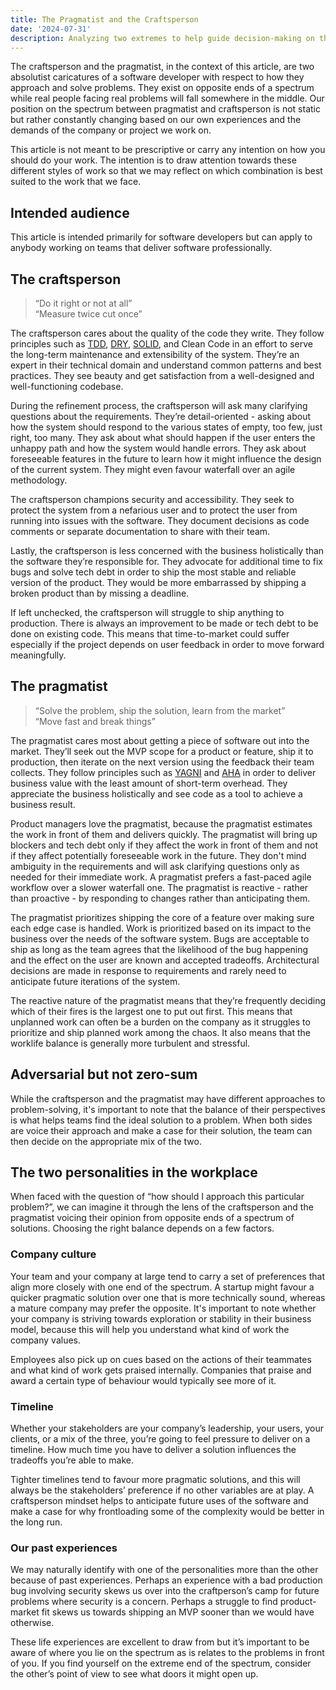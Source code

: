 ```yaml
---
title: The Pragmatist and the Craftsperson
date: '2024-07-31'
description: Analyzing two extremes to help guide decision-making on the spectrum between them
---
```


The craftsperson and the pragmatist, in the context of this article, are two absolutist caricatures of a software developer with respect to how they approach and solve problems. They exist on opposite ends of a spectrum while real people facing real problems will fall somewhere in the middle. Our position on the spectrum between pragmatist and craftsperson is not static but rather constantly changing based on our own experiences and the demands of the company or project we work on.

This article is not meant to be prescriptive or carry any intention on how you should do your work. The intention is to draw attention towards these different styles of work so that we may reflect on which combination is best suited to the work that we face.

## Intended audience

This article is intended primarily for software developers but can apply to anybody working on teams that deliver software professionally.

## The craftsperson

> “Do it right or not at all”  
> “Measure twice cut once”

The craftsperson cares about the quality of the code they write. They follow principles such as [TDD](https://en.wikipedia.org/wiki/Test-driven_development), [DRY](https://en.wikipedia.org/wiki/Don%27t_repeat_yourself), [SOLID](https://en.wikipedia.org/wiki/SOLID), and Clean Code in an effort to serve the long-term maintenance and extensibility of the system. They’re an expert in their technical domain and understand common patterns and best practices. They see beauty and get satisfaction from a well-designed and well-functioning codebase.

During the refinement process, the craftsperson will ask many clarifying questions about the requirements. They’re detail-oriented - asking about how the system should respond to the various states of empty, too few, just right, too many. They ask about what should happen if the user enters the unhappy path and how the system would handle errors. They ask about foreseeable features in the future to learn how it might influence the design of the current system. They might even favour waterfall over an agile methodology.

The craftsperson champions security and accessibility. They seek to protect the system from a nefarious user and to protect the user from running into issues with the software. They document decisions as code comments or separate documentation to share with their team.

Lastly, the craftsperson is less concerned with the business holistically than the software they’re responsible for. They advocate for additional time to fix bugs and solve tech debt in order to ship the most stable and reliable version of the product. They would be more embarrassed by shipping a broken product than by missing a deadline.

If left unchecked, the craftsperson will struggle to ship anything to production. There is always an improvement to be made or tech debt to be done on existing code. This means that time-to-market could suffer especially if the project depends on user feedback in order to move forward meaningfully.

## The pragmatist

> “Solve the problem, ship the solution, learn from the market”  
> “Move fast and break things”

The pragmatist cares most about getting a piece of software out into the market. They’ll seek out the MVP scope for a product or feature, ship it to production, then iterate on the next version using the feedback their team collects. They follow principles such as [YAGNI](https://en.wikipedia.org/wiki/You_aren%27t_gonna_need_it) and [AHA](https://kentcdodds.com/blog/aha-programming) in order to deliver business value with the least amount of short-term overhead. They appreciate the business holistically and see code as a tool to achieve a business result.

Product managers love the pragmatist, because the pragmatist estimates the work in front of them and delivers quickly. The pragmatist will bring up blockers and tech debt only if they affect the work in front of them and not if they affect potentially foreseeable work in the future. They don't mind ambiguity in the requirements and will ask clarifying questions only as needed for their immediate work. A pragmatist prefers a fast-paced agile workflow over a slower waterfall one. The pragmatist is reactive - rather than proactive - by responding to changes rather than anticipating them.

The pragmatist prioritizes shipping the core of a feature over making sure each edge case is handled. Work is prioritized based on its impact to the business over the needs of the software system. Bugs are acceptable to ship as long as the team agrees that the likelihood of the bug happening and the effect on the user are known and accepted tradeoffs. Architectural decisions are made in response to requirements and rarely need to anticipate future iterations of the system.

The reactive nature of the pragmatist means that they’re frequently deciding which of their fires is the largest one to put out first. This means that unplanned work can often be a burden on the company as it struggles to prioritize and ship planned work among the chaos. It also means that the worklife balance is generally more turbulent and stressful.

## Adversarial but not zero-sum

While the craftsperson and the pragmatist may have different approaches to problem-solving, it's important to note that the balance of their perspectives is what helps teams find the ideal solution to a problem. When both sides are voice their approach and make a case for their solution, the team can then decide on the appropriate mix of the two.

## The two personalities in the workplace

When faced with the question of “how should I approach this particular problem?”, we can imagine it through the lens of the craftsperson and the pragmatist voicing their opinion from opposite ends of a spectrum of solutions. Choosing the right balance depends on a few factors.

### Company culture

Your team and your company at large tend to carry a set of preferences that align more closely with one end of the spectrum. A startup might favour a quicker pragmatic solution over one that is more technically sound, whereas a mature company may prefer the opposite. It's important to note whether your company is striving towards exploration or stability in their business model, because this will help you understand what kind of work the company values.

Employees also pick up on cues based on the actions of their teammates and what kind of work gets praised internally. Companies that praise and award a certain type of behaviour would typically see more of it.

### Timeline

Whether your stakeholders are your company’s leadership, your users, your clients, or a mix of the three, you’re going to feel pressure to deliver on a timeline. How much time you have to deliver a solution influences the tradeoffs you’re able to make.

Tighter timelines tend to favour more pragmatic solutions, and this will always be the stakeholders’ preference if no other variables are at play. A craftsperson mindset helps to anticipate future uses of the software and make a case for why frontloading some of the complexity would be better in the long run.

### Our past experiences

We may naturally identify with one of the personalities more than the other because of past experiences. Perhaps an experience with a bad production bug involving security skews us over into the craftperson’s camp for future problems where security is a concern. Perhaps a struggle to find product-market fit skews us towards shipping an MVP sooner than we would have otherwise.

These life experiences are excellent to draw from but it’s important to be aware of where you lie on the spectrum as is relates to the problems in front of you. If you find yourself on the extreme end of the spectrum, consider the other’s point of view to see what doors it might open up.

